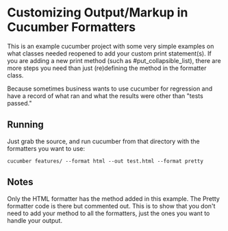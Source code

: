Customizing Output/Markup in Cucumber Formatters
================================================

This is an example cucumber project with some very simple examples on
what classes needed reopened to add your custom print statement(s).
If you are adding a new print method (such as #put_collapsible_list),
there are more steps you need than just (re)defining the method in the
formatter class.

Because sometimes business wants to use cucumber for regression and have
a record of what ran and what the results were other than "tests passed."

Running
--------

Just grab the source, and run cucumber from that directory with the formatters
you want to use:

    cucumber features/ --format html --out test.html --format pretty

Notes
-------

Only the HTML formatter has the method added in this example. The Pretty
formatter code is there but commented out. This is to show that you don't
need to add your method to all the formatters, just the ones you want to
handle your output.
